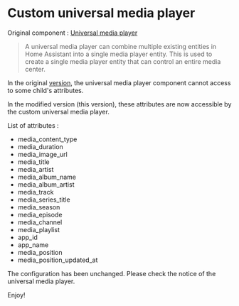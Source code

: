 # Custom universal media player

Original component : [Universal media player](https://www.home-assistant.io/integrations/universal/)

> A universal media player can combine multiple existing entities in Home Assistant into a single media player entity. This is used to create a single media player entity that can control an entire media center.

In the original [version](https://github.com/home-assistant/core/tree/dev/homeassistant/components/universal), the universal media player component cannot access to some child's attributes.

In the modified version (this version), these attributes are now accessible by the custom universal media player.

List of attributes :

- media_content_type
- media_duration
- media_image_url
- media_title
- media_artist
- media_album_name
- media_album_artist
- media_track
- media_series_title
- media_season
- media_episode
- media_channel
- media_playlist
- app_id
- app_name
- media_position
- media_position_updated_at

The configuration has been unchanged. Please check the notice of the universal media player.

Enjoy!
